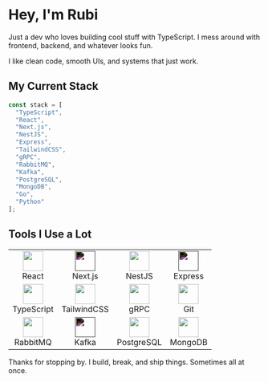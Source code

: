 # Hey, I'm Rubi

Just a dev who loves building cool stuff with TypeScript. I mess around with frontend, backend, and whatever looks fun.

I like clean code, smooth UIs, and systems that just work.

## My Current Stack

```ts
const stack = [
  "TypeScript",
  "React",
  "Next.js",
  "NestJS",
  "Express",
  "TailwindCSS",
  "gRPC",
  "RabbitMQ",
  "Kafka",
  "PostgreSQL",
  "MongoDB",
  "Go",
  "Python"
];
```

## Tools I Use a Lot

<table>
  <tbody>
    <tr>
      <td align="center"><img height="40px" src="https://cdn.svgporn.com/logos/react.svg"><br/>React</td>
      <td align="center"><img height="40px" src="https://cdn.svgporn.com/logos/nextjs-icon.svg" style="filter: invert(1);"><br/>Next.js</td>
      <td align="center"><img height="40px" src="https://cdn.svgporn.com/logos/nestjs.svg"><br/>NestJS</td>
      <td align="center"><img height="40px" src="https://cdn.svgporn.com/logos/express.svg" style="filter: invert(1);"><br/>Express</td>
    </tr>
    <tr>
      <td align="center"><img height="40px" src="https://cdn.svgporn.com/logos/typescript-icon.svg"><br/>TypeScript</td>
      <td align="center"><img height="40px" src="https://cdn.svgporn.com/logos/tailwindcss-icon.svg"><br/>TailwindCSS</td>
      <td align="center"><img height="40px" src="https://cdn.svgporn.com/logos/grpc.svg"><br/>gRPC</td>
      <td align="center"><img height="40px" src="https://cdn.svgporn.com/logos/git-icon.svg"><br/>Git</td>
    </tr>
    <tr>
      <td align="center"><img height="40px" src="https://cdn.svgporn.com/logos/rabbitmq-icon.svg"><br/>RabbitMQ</td>
      <td align="center"><img height="40px" src="https://upload.wikimedia.org/wikipedia/commons/0/01/Apache_Kafka_logo.svg" style="filter: invert(1);"><br/>Kafka</td>
      <td align="center"><img height="40px" src="https://cdn.svgporn.com/logos/postgresql.svg"><br/>PostgreSQL</td>
      <td align="center"><img height="40px" src="https://cdn.svgporn.com/logos/mongodb-icon.svg"><br/>MongoDB</td>
    </tr>
  </tbody>
</table>

Thanks for stopping by. I build, break, and ship things. Sometimes all at once.
